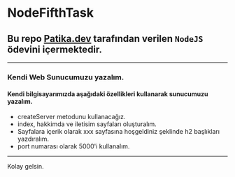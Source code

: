 # NodeFifthTask
## Bu repo [Patika.dev](https://www.patika.dev) tarafından verilen `NodeJS` ödevini içermektedir.
---
### Kendi Web Sunucumuzu yazalım.
#### Kendi bilgisayarımızda aşağıdaki özellikleri kullanarak sunucumuzu yazalım.
- createServer metodunu kullanacağız.
- index, hakkimda ve iletisim sayfaları oluşturalım.
- Sayfalara içerik olarak xxx sayfasına hoşgeldiniz şeklinde h2 başlıkları yazdıralım.
- port numarası olarak 5000'i kullanalım.
---
Kolay gelsin.
